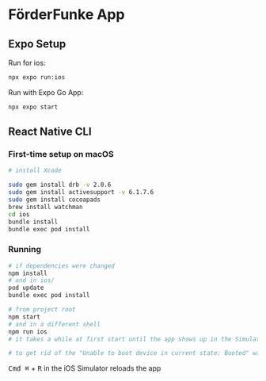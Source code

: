 # FörderFunke App

## Expo Setup

Run for ios:

```bash
npx expo run:ios
````

Run with Expo Go App:

```bash
npx expo start
````

## React Native CLI

### First-time setup on macOS

```bash
# install Xcode

sudo gem install drb -v 2.0.6
sudo gem install activesupport -v 6.1.7.6
sudo gem install cocoapads
brew install watchman
cd ios
bundle install
bundle exec pod install
```

### Running

```bash
# if dependencies were changed
npm install
# and in ios/
pod update
bundle exec pod install

# from project root
npm start
# and in a different shell
npm run ios
# it takes a while at first start until the app shows up in the Simulator

# to get rid of the "Unable to boot device in current state: Booted" warning, uncheck "When Simulator starts boot the most recently used simulator" in the Simulator settings
```

<kbd>Cmd ⌘</kbd> + <kbd>R</kbd> in the iOS Simulator reloads the app

<!---
```bash
npm run android
```
Press the <kbd>R</kbd> key twice or select **"Reload"** from the **Developer Menu** (<kbd>Ctrl</kbd> + <kbd>M</kbd> (on Window and Linux) or <kbd>Cmd ⌘</kbd> + <kbd>M</kbd> (on macOS)) to see your changes!
-->
